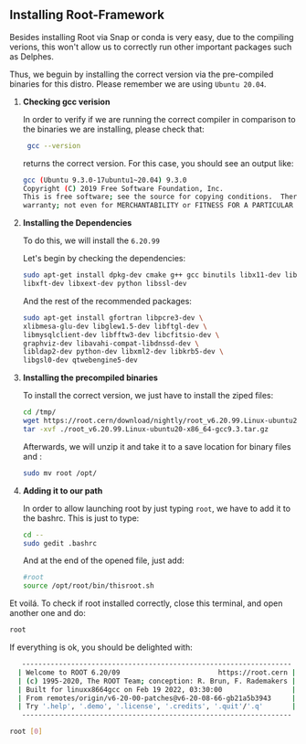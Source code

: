 ## Installing Root-Framework

Besides installing Root via Snap or conda is very easy, due to the compiling verions, this won't allow us to correctly run other important packages such as Delphes. 

Thus, we beguin by installing the correct version via the pre-compiled binaries for this distro. Please remember we are using `Ubuntu 20.04`.

1. **Checking  gcc verision**
   
   In order to verify if we are running the correct compiler in comparison to the binaries we are installing, please check that:
   
   ```bash
    gcc --version
   ```
   
   returns the correct version. For this case, you should see an output like:
   
   ```bash
   gcc (Ubuntu 9.3.0-17ubuntu1~20.04) 9.3.0
   Copyright (C) 2019 Free Software Foundation, Inc.
   This is free software; see the source for copying conditions.  There is NO
   warranty; not even for MERCHANTABILITY or FITNESS FOR A PARTICULAR PURPOSE.
   
   ```

2. **Installing the Dependencies**
   
   To do this, we will install the `6.20.99`
   
   Let's begin by checking the dependencies:
   
   ```bash
   sudo apt-get install dpkg-dev cmake g++ gcc binutils libx11-dev libxpm-dev \
   libxft-dev libxext-dev python libssl-dev
   ```
   
   And the rest of the recommended packages:
   
   ```bash
   sudo apt-get install gfortran libpcre3-dev \
   xlibmesa-glu-dev libglew1.5-dev libftgl-dev \
   libmysqlclient-dev libfftw3-dev libcfitsio-dev \
   graphviz-dev libavahi-compat-libdnssd-dev \
   libldap2-dev python-dev libxml2-dev libkrb5-dev \
   libgsl0-dev qtwebengine5-dev
   ```

3. **Installing the precompiled binaries**
   
   To install the correct version, we just have to install the ziped files:
   
   ```bash
   cd /tmp/
   wget https://root.cern/download/nightly/root_v6.20.99.Linux-ubuntu20-x86_64-gcc9.3.tar.gz
   tar -xvf ./root_v6.20.99.Linux-ubuntu20-x86_64-gcc9.3.tar.gz
   ```
   
   Afterwards, we will unzip it and take it to a save location for binary files and :
   
   ```bash
   sudo mv root /opt/
   ```

4. **Adding it to our path**
   
   In order to allow launching root by just typing `root`, we have to add it to the bashrc. This is just to type:
   
   ```bash
   cd --
   sudo gedit .bashrc
   ```
   
   And at the end of the opened file, just add:
   
   ```bash
   #root
   source /opt/root/bin/thisroot.sh   
   ```

Et voilá. To check if root installed correctly, close this terminal, and open another one and do:

```bash
root
```

If everything is ok, you should be delighted with:

```bash
   ------------------------------------------------------------------
  | Welcome to ROOT 6.20/09                        https://root.cern |
  | (c) 1995-2020, The ROOT Team; conception: R. Brun, F. Rademakers |
  | Built for linuxx8664gcc on Feb 19 2022, 03:30:00                 |
  | From remotes/origin/v6-20-00-patches@v6-20-08-66-gb21a5b3943     |
  | Try '.help', '.demo', '.license', '.credits', '.quit'/'.q'       |
   ------------------------------------------------------------------

root [0] 


```


